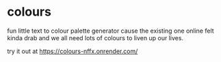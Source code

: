 # colours

fun little text to colour palette generator cause the existing one online felt kinda drab and we all need lots of colours to liven up our lives.

try it out at https://colours-nffx.onrender.com/